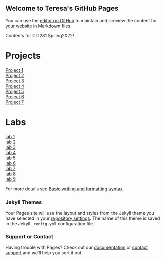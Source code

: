 ## Welcome to Teresa's GitHub Pages

You can use the [editor on GitHub](https://github.com/routing811/teresat.github.io/edit/main/README.md) to maintain and preview the content for your website in Markdown files.

Contents for CIT281 Spring2022!

# Projects
[Project 1](https://github.com/UO-CIT-routing811/cit281-p-1)
<br/>
[Project 2](https://github.com/UO-CIT-routing811/cit281-p-2)
<br/>
[Project 3](https://github.com/UO-CIT-routing811/cit281-p-3)
<br/>
[Project 4](https://github.com/UO-CIT-routing811/cit281-p-4)
<br/>
[Project 5](https://github.com/UO-CIT-routing811/cit281-p-5)
<br/>
[Project 6](https://github.com/UO-CIT-routing811/cit281-p-6)
<br/>
[Project 7](https://github.com/UO-CIT-routing811/cit281-p-7)

# Labs
[lab 1](https://github.com/UO-CIT-routing811/cit281-lab-1)
<br/>
[lab 2](https://github.com/UO-CIT-routing811/cit281-lab-2)
<br/>
[lab 3](https://github.com/UO-CIT-routing811/cit281-lab-3)
<br/>
[lab 4](https://github.com/UO-CIT-routing811/cit281-lab-4)
<br/>
[lab 5](https://github.com/UO-CIT-routing811/cit281-lab-5)
<br/>
[lab 6](https://github.com/UO-CIT-routing811/cit281-lab-6)
<br/>
[lab 7](https://github.com/UO-CIT-routing811/cit281-lab-7)
<br/>
[lab 8](https://github.com/UO-CIT-routing811/cit281-lab-8)
<br/>
[lab 9](https://github.com/UO-CIT-routing811/cit281-lab-9)




For more details see [Basic writing and formatting syntax](https://docs.github.com/en/github/writing-on-github/getting-started-with-writing-and-formatting-on-github/basic-writing-and-formatting-syntax).

### Jekyll Themes

Your Pages site will use the layout and styles from the Jekyll theme you have selected in your [repository settings](https://github.com/routing811/teresat.github.io/settings/pages). The name of this theme is saved in the Jekyll `_config.yml` configuration file.

### Support or Contact

Having trouble with Pages? Check out our [documentation](https://docs.github.com/categories/github-pages-basics/) or [contact support](https://support.github.com/contact) and we’ll help you sort it out.
